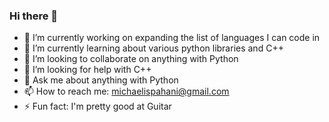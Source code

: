 ### Hi there 👋

- 🔭 I’m currently working on expanding the list of languages I can code in
- 🌱 I’m currently learning about various python libraries and C++
- 👯 I’m looking to collaborate on anything with Python
- 🤔 I’m looking for help with C++
- 💬 Ask me about anything with Python
- 📫 How to reach me: michaelispahani@gmail.com
- ⚡ Fun fact: I'm pretty good at Guitar

